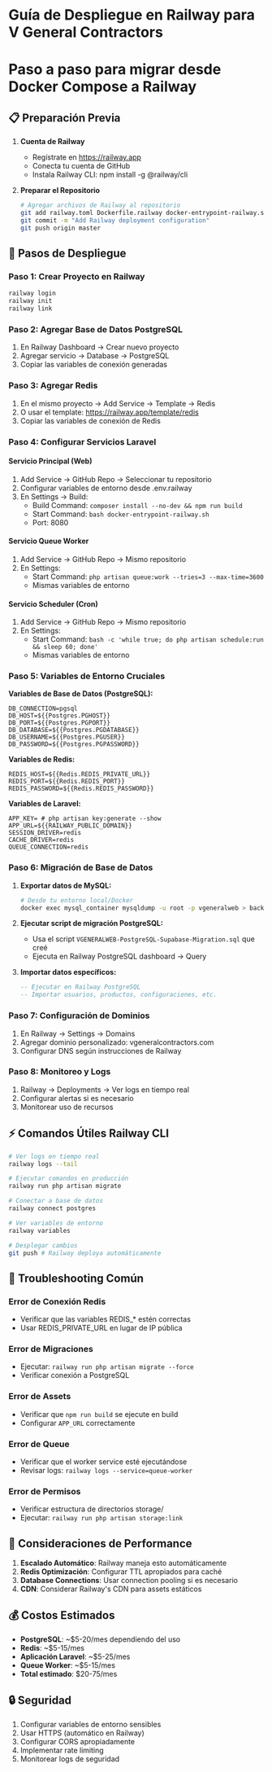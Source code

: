 # Guía de Despliegue en Railway para V General Contractors

# Paso a paso para migrar desde Docker Compose a Railway

## 📋 Preparación Previa

1. **Cuenta de Railway**

    - Regístrate en https://railway.app
    - Conecta tu cuenta de GitHub
    - Instala Railway CLI: npm install -g @railway/cli

2. **Preparar el Repositorio**
    ```bash
    # Agregar archivos de Railway al repositorio
    git add railway.toml Dockerfile.railway docker-entrypoint-railway.sh .env.railway
    git commit -m "Add Railway deployment configuration"
    git push origin master
    ```

## 🚀 Pasos de Despliegue

### Paso 1: Crear Proyecto en Railway

```bash
railway login
railway init
railway link
```

### Paso 2: Agregar Base de Datos PostgreSQL

1. En Railway Dashboard → Crear nuevo proyecto
2. Agregar servicio → Database → PostgreSQL
3. Copiar las variables de conexión generadas

### Paso 3: Agregar Redis

1. En el mismo proyecto → Add Service → Template → Redis
2. O usar el template: https://railway.app/template/redis
3. Copiar las variables de conexión de Redis

### Paso 4: Configurar Servicios Laravel

#### Servicio Principal (Web)

1. Add Service → GitHub Repo → Seleccionar tu repositorio
2. Configurar variables de entorno desde .env.railway
3. En Settings → Build:
    - Build Command: `composer install --no-dev && npm run build`
    - Start Command: `bash docker-entrypoint-railway.sh`
    - Port: 8080

#### Servicio Queue Worker

1. Add Service → GitHub Repo → Mismo repositorio
2. En Settings:
    - Start Command: `php artisan queue:work --tries=3 --max-time=3600`
    - Mismas variables de entorno

#### Servicio Scheduler (Cron)

1. Add Service → GitHub Repo → Mismo repositorio
2. En Settings:
    - Start Command: `bash -c 'while true; do php artisan schedule:run && sleep 60; done'`
    - Mismas variables de entorno

### Paso 5: Variables de Entorno Cruciales

**Variables de Base de Datos (PostgreSQL):**

```
DB_CONNECTION=pgsql
DB_HOST=${{Postgres.PGHOST}}
DB_PORT=${{Postgres.PGPORT}}
DB_DATABASE=${{Postgres.PGDATABASE}}
DB_USERNAME=${{Postgres.PGUSER}}
DB_PASSWORD=${{Postgres.PGPASSWORD}}
```

**Variables de Redis:**

```
REDIS_HOST=${{Redis.REDIS_PRIVATE_URL}}
REDIS_PORT=${{Redis.REDIS_PORT}}
REDIS_PASSWORD=${{Redis.REDIS_PASSWORD}}
```

**Variables de Laravel:**

```
APP_KEY= # php artisan key:generate --show
APP_URL=${{RAILWAY_PUBLIC_DOMAIN}}
SESSION_DRIVER=redis
CACHE_DRIVER=redis
QUEUE_CONNECTION=redis
```

### Paso 6: Migración de Base de Datos

1. **Exportar datos de MySQL:**

    ```bash
    # Desde tu entorno local/Docker
    docker exec mysql_container mysqldump -u root -p vgeneralweb > backup.sql
    ```

2. **Ejecutar script de migración PostgreSQL:**

    - Usa el script `VGENERALWEB-PostgreSQL-Supabase-Migration.sql` que creé
    - Ejecuta en Railway PostgreSQL dashboard → Query

3. **Importar datos específicos:**
    ```sql
    -- Ejecutar en Railway PostgreSQL
    -- Importar usuarios, productos, configuraciones, etc.
    ```

### Paso 7: Configuración de Dominios

1. En Railway → Settings → Domains
2. Agregar dominio personalizado: vgeneralcontractors.com
3. Configurar DNS según instrucciones de Railway

### Paso 8: Monitoreo y Logs

1. Railway → Deployments → Ver logs en tiempo real
2. Configurar alertas si es necesario
3. Monitorear uso de recursos

## ⚡ Comandos Útiles Railway CLI

```bash
# Ver logs en tiempo real
railway logs --tail

# Ejecutar comandos en producción
railway run php artisan migrate

# Conectar a base de datos
railway connect postgres

# Ver variables de entorno
railway variables

# Desplegar cambios
git push # Railway deploya automáticamente
```

## 🔧 Troubleshooting Común

### Error de Conexión Redis

-   Verificar que las variables REDIS\_\* estén correctas
-   Usar REDIS_PRIVATE_URL en lugar de IP pública

### Error de Migraciones

-   Ejecutar: `railway run php artisan migrate --force`
-   Verificar conexión a PostgreSQL

### Error de Assets

-   Verificar que `npm run build` se ejecute en build
-   Configurar `APP_URL` correctamente

### Error de Queue

-   Verificar que el worker service esté ejecutándose
-   Revisar logs: `railway logs --service=queue-worker`

### Error de Permisos

-   Verificar estructura de directorios storage/
-   Ejecutar: `railway run php artisan storage:link`

## 🎯 Consideraciones de Performance

1. **Escalado Automático**: Railway maneja esto automáticamente
2. **Redis Optimización**: Configurar TTL apropiados para caché
3. **Database Connections**: Usar connection pooling si es necesario
4. **CDN**: Considerar Railway's CDN para assets estáticos

## 💰 Costos Estimados

-   **PostgreSQL**: ~$5-20/mes dependiendo del uso
-   **Redis**: ~$5-15/mes
-   **Aplicación Laravel**: ~$5-25/mes
-   **Queue Worker**: ~$5-15/mes
-   **Total estimado**: $20-75/mes

## 🔒 Seguridad

1. Configurar variables de entorno sensibles
2. Usar HTTPS (automático en Railway)
3. Configurar CORS apropiadamente
4. Implementar rate limiting
5. Monitorear logs de seguridad
